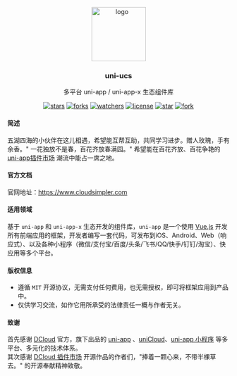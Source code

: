 <p align="center"><img alt="logo" src="https://foruda.gitee.com/avatar/1724390775036197350/14460483_cloudsimpler_1724390775.png!avatar200" width="123"></p>
<h3 align="center">uni-ucs</h3>
<p align="center">多平台 uni-app / uni-app-x 生态组件库</p>
<div align="center">

[![stars](https://img.shields.io/github/stars/cloudsimpler/uni-ucs?style=social)](https://github.com/cloudsimpler/uni-ucs)
[![forks](https://img.shields.io/github/forks/cloudsimpler/uni-ucs?style=social)](https://github.com/cloudsimpler/uni-ucs)
[![watchers](https://img.shields.io/github/watchers/cloudsimpler/uni-ucs?style=social)](https://github.com/cloudsimpler/uni-ucs)
[![license](https://img.shields.io/github/license/cloudsimpler/uni-ucs?style=social)](https://github.com/cloudsimpler/uni-ucs)
[![star](https://gitee.com/cloudsimpler/uni-ucs/badge/star.svg?theme=white)](https://gitee.com/cloudsimpler/uni-ucs)
[![fork](https://gitee.com/cloudsimpler/uni-ucs/badge/fork.svg?theme=white)](https://gitee.com/cloudsimpler/uni-ucs)

</div>

#### 简述
五湖四海的小伙伴在这儿相遇，希望能互帮互助，共同学习进步。赠人玫瑰，手有余香。" 一花独放不是春，百花齐放春满园。" 
希望能在百花齐放、百花争艳的 [uni-app插件市场](https://ext.dcloud.net.cn/) 潮流中能占一席之地。  
#### 官方文档
官网地址：<a target="_blank" href="https://www.cloudsimpler.com">https://www.cloudsimpler.com</a>  
#### 适用领域
基于 `uni-app` 和 `uni-app-x` 生态开发的组件库，`uni-app` 是一个使用 [Vue.js](https://vuejs.org/) 开发所有前端应用的框架，开发者编写一套代码，可发布到iOS、Android、Web（响应式）、以及各种小程序（微信/支付宝/百度/头条/飞书/QQ/快手/钉钉/淘宝）、快应用等多个平台。
#### 版权信息
- 遵循 `MIT` 开源协议，无需支付任何费用，也无需授权，即可将框架应用到产品中。
- 仅供学习交流，如作它用所承受的法律责任一概与作者无关。
#### 致谢
首先感谢 [DCloud](https://www.dcloud.io/) 官方，旗下出品的 [uni-app](https://uniapp.dcloud.net.cn/) 、[uniCloud](https://uniapp.dcloud.net.cn/uniCloud/)、[uni-app 小程序](https://nativesupport.dcloud.net.cn/README) 等多平台、多元化的技术体系。  
其次感谢 [DCloud 插件市场](https://ext.dcloud.net.cn/) 开源作品的作者们，"捧着一颗心来，不带半棵草去。" 的开源奉献精神致敬。
